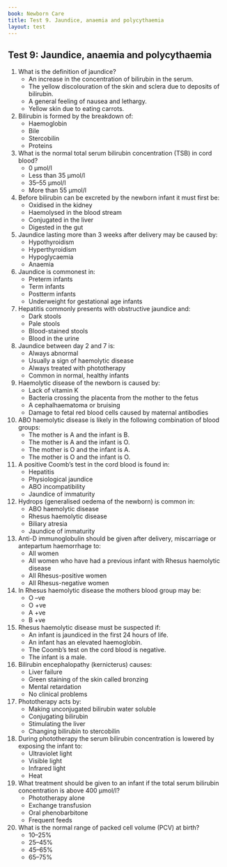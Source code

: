 ```yaml
---
book: Newborn Care
title: Test 9. Jaundice, anaemia and polycythaemia
layout: test
---
```


## Test 9: Jaundice, anaemia and polycythaemia

1.	What is the definition of jaundice?
	-	An increase in the concentration of bilirubin in the serum.
	+	The yellow discolouration of the skin and sclera due to deposits of bilirubin.
	-	A general feeling of nausea and lethargy.
	-	Yellow skin due to eating carrots.
2.	Bilirubin is formed by the breakdown of:
	+	Haemoglobin
	-	Bile
	-	Stercobilin
	-	Proteins
3.	What is the normal total serum bilirubin concentration (TSB) in cord blood?
	-	0 µmol/l
	+	Less than 35 µmol/l
	-	35–55 µmol/l
	-	More than 55 µmol/l
4.	Before bilirubin can be excreted by the newborn infant it must first be: 
	-	Oxidised in the kidney
	-	Haemolysed in the blood stream
	+	Conjugated in the liver
	-	Digested in the gut
5.	Jaundice lasting more than 3 weeks after delivery may be caused by:
	+	Hypothyroidism
	-	Hyperthyroidism
	-	Hypoglycaemia
	-	Anaemia
6.	Jaundice is commonest in:
	+	Preterm infants
	-	Term infants
	-	Postterm infants
	-	Underweight for gestational age infants
7.	Hepatitis commonly presents with obstructive jaundice and:
	-	Dark stools
	+	Pale stools
	-	Blood-stained stools
	-	Blood in the urine
8.	Jaundice between day 2 and 7 is:
	-	Always abnormal
	-	Usually a sign of haemolytic disease
	-	Always treated with phototherapy
	+	Common in normal, healthy infants
9.	Haemolytic disease of the newborn is caused by:
	-	Lack of vitamin K
	-	Bacteria crossing the placenta from the mother to the fetus
	-	A cephalhaematoma or bruising
	+	Damage to fetal red blood cells caused by maternal antibodies
10.	ABO haemolytic disease is likely in the following combination of blood groups:
	-	The mother is A and the infant is B.
	-	The mother is A and the infant is O.
	+	The mother is O and the infant is A.
	-	The mother is O and the infant is O.
11.	A positive Coomb’s test in the cord blood is found in:
	-	Hepatitis
	-	Physiological jaundice
	+	ABO incompatibility
	-	Jaundice of immaturity
12.	Hydrops (generalised oedema of the newborn) is common in:
	-	ABO haemolytic disease
	+	Rhesus haemolytic disease
	-	Biliary atresia
	-	Jaundice of immaturity
13.	Anti-D immunoglobulin should be given after delivery, miscarriage or antepartum haemorrhage to:
	-	All women
	-	All women who have had a previous infant with Rhesus haemolytic disease
	-	All Rhesus-positive women
	+	All Rhesus-negative women
14.	In Rhesus haemolytic disease the mothers blood group may be:
	+	O –ve
	-	O +ve
	-	A +ve
	-	B +ve
15.	Rhesus haemolytic disease must be suspected if:
	+	An infant is jaundiced in the first 24 hours of life.
	-	An infant has an elevated haemoglobin.
	-	The Coomb’s test on the cord blood is negative.
	-	The infant is a male.
16.	Bilirubin encephalopathy (kernicterus) causes:
	-	Liver failure
	-	Green staining of the skin called bronzing
	+	Mental retardation
	-	No clinical problems
17.	Phototherapy acts by:
	+	Making unconjugated bilirubin water soluble
	-	Conjugating bilirubin
	-	Stimulating the liver
	-	Changing bilirubin to stercobilin
18.	During phototherapy the serum bilirubin concentration is lowered by exposing the infant to:
	-	Ultraviolet light
	+	Visible light
	-	Infrared light
	-	Heat
19.	What treatment should be given to an infant if the total serum bilirubin concentration is above 400 µmol/l?
	-	Phototherapy alone
	+	Exchange transfusion
	-	Oral phenobarbitone
	-	Frequent feeds
20.	What is the normal range of packed cell volume (PCV) at birth?
	-	10–25%
	-	25–45%
	+	45–65%
	-	65–75%
